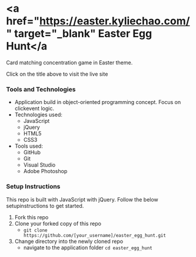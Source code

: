 # <a href="https://easter.kyliechao.com/" target="_blank" Easter Egg Hunt</a 
Card matching concentration game in Easter theme.

Click on the title above to visit the live site

### Tools and Technologies
- Application build in object-oriented programming concept. Focus on clickevent logic. 
- Technologies used:
   - JavaScript
   - jQuery
   - HTML5
   - CSS3
- Tools used:
   - GitHub
   - Git
   - Visual Studio
   - Adobe Photoshop

### Setup Instructions
This repo is built with JavaScript with jQuery. Follow the below setupinstructions to get started.
1. Fork this repo
1. Clone your forked copy of this repo
   - `git clone https://github.com/[your_username]/easter_egg_hunt.git`
1. Change directory into the newly cloned repo
   - navigate to the application folder `cd easter_egg_hunt`